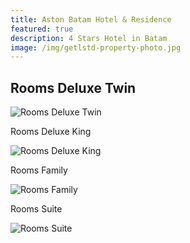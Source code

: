 ```yaml
---
title: Aston Batam Hotel & Residence
featured: true
description: 4 Stars Hotel in Batam
image: /img/getlstd-property-photo.jpg
---
```

## Rooms Deluxe Twin

![Rooms Deluxe Twin](/img/22-553.jpg "Rooms Deluxe Twin")

Rooms Deluxe King

![Rooms Deluxe King](/img/181622566.jpg "Rooms Deluxe King")

Rooms Family

![Rooms Family](/img/113740955.jpg "Rooms Family")

Rooms Suite

![Rooms Suite](/img/113740975.jpg "Rooms Suite")
